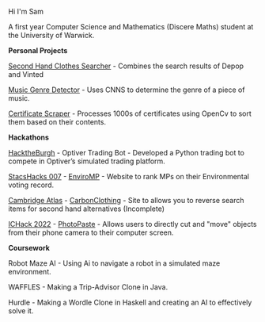 Hi I'm Sam

A first year Computer Science and Mathematics (Discere Maths) student at the University of Warwick.

**Personal Projects**

[Second Hand Clothes Searcher](https://github.com/spchee/SecondHandClothesSite) - Combines the search results of Depop and Vinted 

[Music Genre Detector](https://github.com/spchee/MusicGenreClassifierCNN) - Uses CNNS to determine the genre of a piece of music.

[Certificate Scraper]() - Processes 1000s of certificates using OpenCv to sort them based on their contents.

**Hackathons**

[HacktheBurgh](https://hack-the-burgh-7.devpost.com/) - Optiver Trading Bot - Developed a Python trading bot to compete in Optiver’s simulated trading platform.

[StacsHacks 007](https://stacshack-007.devpost.com/) - [EnviroMP](https://github.com/EnviroHackNice/EnviroMP/tree/main) - Website to rank MPs on their Environmental voting record.

[Cambridge Atlas](https://hackcambridge-atlas.devpost.com/) - [CarbonClothing](https://github.com/SteadydeetsHackCam2022/HackCambridge2022)  - Site to allows you to reverse search items for second hand alternatives (Incomplete)

[ICHack 2022](https://ic-hack-2022.devpost.com/?ref_feature=challenge&ref_medium=discover) - [PhotoPaste](https://github.com/thesanjeetc/ichack-notetaker) - Allows users to directly cut and "move" objects from their phone camera to their computer screen.

**Coursework**

Robot Maze AI - Using Ai to navigate a robot in a simulated maze environment.

WAFFLES - Making a Trip-Advisor Clone in Java.

Hurdle - Making a Wordle Clone in Haskell and creating an AI to effectively solve it.
